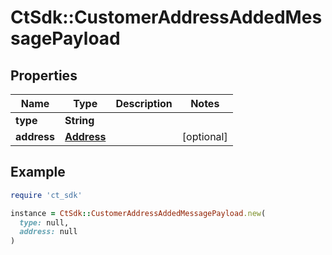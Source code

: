 # CtSdk::CustomerAddressAddedMessagePayload

## Properties

| Name | Type | Description | Notes |
| ---- | ---- | ----------- | ----- |
| **type** | **String** |  |  |
| **address** | [**Address**](Address.md) |  | [optional] |

## Example

```ruby
require 'ct_sdk'

instance = CtSdk::CustomerAddressAddedMessagePayload.new(
  type: null,
  address: null
)
```

